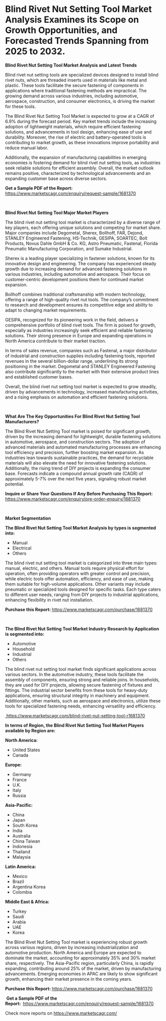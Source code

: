 <p><h1>Blind Rivet Nut Setting Tool Market Analysis Examines its Scope on Growth Opportunities, and Forecasted Trends Spanning from 2025 to 2032.</h1></p><p><strong>Blind Rivet Nut Setting Tool Market Analysis and Latest Trends</strong></p>
<p><p>Blind rivet nut setting tools are specialized devices designed to install blind rivet nuts, which are threaded inserts used in materials like metal and plastic. These tools facilitate the secure fastening of components in applications where traditional fastening methods are impractical. The growing demand across various industries, including automotive, aerospace, construction, and consumer electronics, is driving the market for these tools.</p><p>The Blind Rivet Nut Setting Tool Market is expected to grow at a CAGR of 6.9% during the forecast period. Key market trends include the increasing adoption of lightweight materials, which require efficient fastening solutions, and advancements in tool design, enhancing ease of use and durability. Moreover, the rise of electric and battery-operated tools is contributing to market growth, as these innovations improve portability and reduce manual labor. </p><p>Additionally, the expansion of manufacturing capabilities in emerging economies is fostering demand for blind rivet nut setting tools, as industries seek reliable solutions for efficient assembly. Overall, the market outlook remains positive, characterized by technological advancements and an expanding customer base across diverse sectors.</p></p>
<p><strong>Get a Sample PDF of the Report:&nbsp;</strong> <a href="https://www.marketscagr.com/enquiry/request-sample/1681370?utm_campaign=1948&utm_medium=2&utm_source=Github&utm_content=ia&utm_term=10042025&utm_id=blind-rivet-nut-setting-tool">https://www.marketscagr.com/enquiry/request-sample/1681370</a></p>
<p>&nbsp;</p>
<p><strong>Blind Rivet Nut Setting Tool Major Market Players</strong></p>
<p><p>The blind rivet nut setting tool market is characterized by a diverse range of key players, each offering unique solutions and competing for market share. Major companies include Degometal, Sherex, Bollhoff, FAR, Dejond, STANLEY Engineered Fastening, HS-Technik, GESIPA, SOARTEC, Bolt Products, Novus Dahle GmbH & Co. KG, Astro Pneumatic, Fastenal, Florida Pneumatic Manufacturing Corporation, and Sumake Industrial.</p><p>Sherex is a leading player specializing in fastener solutions, known for its innovative design and engineering. The company has experienced steady growth due to increasing demand for advanced fastening solutions in various industries, including automotive and aerospace. Their focus on customer-centric development positions them for continued market expansion.</p><p>Bollhoff combines traditional craftsmanship with modern technology, offering a range of high-quality rivet nut tools. The company’s commitment to research and development ensures its competitive edge and ability to adapt to changing market requirements.</p><p>GESIPA, recognized for its pioneering work in the field, delivers a comprehensive portfolio of blind rivet tools. The firm is poised for growth, especially as industries increasingly seek efficient and reliable fastening solutions. Their strong presence in Europe and expanding operations in North America contribute to their market traction.</p><p>In terms of sales revenue, companies such as Fastenal, a major distributor of industrial and construction supplies including fastening tools, reported revenues in the several billion-dollar range, underlining its strong positioning in the market. Degometal and STANLEY Engineered Fastening also contribute significantly to the market with their extensive product lines and established customer bases.</p><p>Overall, the blind rivet nut setting tool market is expected to grow steadily, driven by advancements in technology, increased manufacturing activities, and a rising emphasis on automation and efficient fastening solutions.</p></p>
<p>&nbsp;</p>
<p><strong>What Are The Key Opportunities For Blind Rivet Nut Setting Tool Manufacturers?</strong></p>
<p><p>The Blind Rivet Nut Setting Tool market is poised for significant growth, driven by the increasing demand for lightweight, durable fastening solutions in automotive, aerospace, and construction sectors. The adoption of advanced materials and automated manufacturing processes are enhancing tool efficiency and precision, further boosting market expansion. As industries lean towards sustainable practices, the demand for recyclable materials will also elevate the need for innovative fastening solutions. Additionally, the rising trend of DIY projects is expanding the consumer base. Forecasts indicate a compound annual growth rate (CAGR) of approximately 5-7% over the next five years, signaling robust market potential.</p></p>
<p><strong>Inquire or Share Your Questions If Any Before Purchasing This Report:</strong> <a href="https://www.marketscagr.com/enquiry/pre-order-enquiry/1681370?utm_campaign=1948&utm_medium=2&utm_source=Github&utm_content=ia&utm_term=10042025&utm_id=blind-rivet-nut-setting-tool">https://www.marketscagr.com/enquiry/pre-order-enquiry/1681370</a></p>
<p>&nbsp;</p>
<p><strong>Market Segmentation</strong></p>
<p><strong>The Blind Rivet Nut Setting Tool Market Analysis by types is segmented into:</strong></p>
<p><ul><li>Manual</li><li>Electrical</li><li>Others</li></ul></p>
<p><p>The blind rivet nut setting tool market is categorized into three main types: manual, electric, and others. Manual tools require physical effort for operation, often providing operators with greater control and precision, while electric tools offer automation, efficiency, and ease of use, making them suitable for high-volume applications. Other variants may include pneumatic or specialized tools designed for specific tasks. Each type caters to different user needs, ranging from DIY projects to industrial applications, enhancing flexibility in rivet nut installation.</p></p>
<p><strong>Purchase this Report:&nbsp;</strong><a href="https://www.marketscagr.com/purchase/1681370?utm_campaign=1948&utm_medium=2&utm_source=Github&utm_content=ia&utm_term=10042025&utm_id=blind-rivet-nut-setting-tool">https://www.marketscagr.com/purchase/1681370</a></p>
<p>&nbsp;</p>
<p><strong>The Blind Rivet Nut Setting Tool Market Industry Research by Application is segmented into:</strong></p>
<p><ul><li>Automotive</li><li>Household</li><li>Industrial</li><li>Others</li></ul></p>
<p><p>The blind rivet nut setting tool market finds significant applications across various sectors. In the automotive industry, these tools facilitate the assembly of components, ensuring strong and reliable joins. In households, they are used for DIY projects, allowing secure fastening of fixtures and fittings. The industrial sector benefits from these tools for heavy-duty applications, ensuring structural integrity in machinery and equipment. Additionally, other markets, such as aerospace and electronics, utilize these tools for specialized fastening needs, enhancing versatility and efficiency.</p></p>
<p><a href="https://www.marketscagr.com/blind-rivet-nut-setting-tool-r1681370?utm_campaign=1948&utm_medium=2&utm_source=Github&utm_content=ia&utm_term=10042025&utm_id=blind-rivet-nut-setting-tool">&nbsp;https://www.marketscagr.com/blind-rivet-nut-setting-tool-r1681370</a></p>
<p><strong>In terms of Region, the Blind Rivet Nut Setting Tool Market Players available by Region are:</strong></p>
<p>
    <p> <strong> North America: </strong>
        <ul>
            <li>United States</li>
            <li>Canada</li>
        </ul>
        </p> 
    <p> <strong> Europe: </strong>
        <ul>
            <li>Germany</li>
            <li>France</li>
            <li>U.K.</li>
            <li>Italy</li>
            <li>Russia</li>
        </ul>
        </p> 
    <p> <strong> Asia-Pacific: </strong>
        <ul>
            <li>China</li>
            <li>Japan</li>
            <li>South Korea</li>
            <li>India</li>
            <li>Australia</li>
            <li>China Taiwan</li>
            <li>Indonesia</li>
            <li>Thailand</li>
            <li>Malaysia</li>
        </ul>
        </p> 
    <p> <strong> Latin America: </strong>
        <ul>
            <li>Mexico</li>
            <li>Brazil</li>
            <li>Argentina Korea</li>
            <li>Colombia</li>
        </ul>
        </p> 
    <p> <strong> Middle East & Africa: </strong>
        <ul>
            <li>Turkey</li>
            <li>Saudi</li>
            <li>Arabia</li>
            <li>UAE</li>
            <li>Korea</li>
        </ul>
    </p>
    </p>
<p><p>The Blind Rivet Nut Setting Tool market is experiencing robust growth across various regions, driven by increasing industrialization and automotive production. North America and Europe are expected to dominate the market, accounting for approximately 35% and 30% market share, respectively. The Asia-Pacific region, particularly China, is rapidly expanding, contributing around 25% of the market, driven by manufacturing advancements. Emerging economies in APAC are likely to show significant growth, enhancing their market presence in the coming years.</p></p>
<p><strong>Purchase this Report: </strong><a href="https://www.marketscagr.com/purchase/1681370?utm_campaign=1948&utm_medium=2&utm_source=Github&utm_content=ia&utm_term=10042025&utm_id=blind-rivet-nut-setting-tool">https://www.marketscagr.com/purchase/1681370</a></p>
<p>&nbsp;<strong>Get a Sample PDF of the Report:&nbsp;&nbsp;</strong><a href="https://www.marketscagr.com/enquiry/request-sample/1681370?utm_campaign=1948&utm_medium=2&utm_source=Github&utm_content=ia&utm_term=10042025&utm_id=blind-rivet-nut-setting-tool">https://www.marketscagr.com/enquiry/request-sample/1681370</a></p>
<p><strong></strong></p>
<p>Check more reports on <a href="https://www.marketscagr.com/?utm_campaign=1948&utm_medium=2&utm_source=Github&utm_content=ia&utm_term=10042025&utm_id=blind-rivet-nut-setting-tool">https://www.marketscagr.com/</a></p>